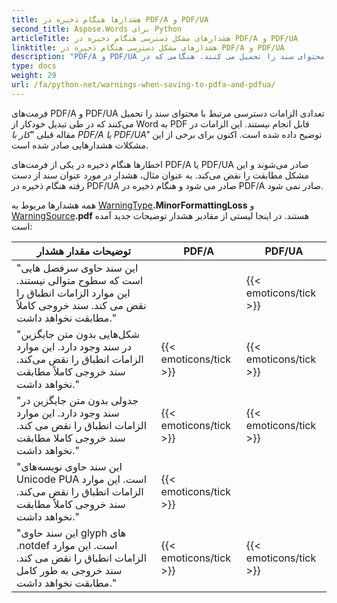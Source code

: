 ```yaml
---
title: هشدارها هنگام ذخیره در PDF/A و PDF/UA
second_title: Aspose.Words برای Python
articleTitle: هشدارهای مشکل دسترسی هنگام ذخیره در PDF/A و PDF/UA
linktitle: هشدارهای مشکل دسترسی هنگام ذخیره در PDF/A و PDF/UA
description: "PDF/A و PDF/UA الزامات دسترسی مرتبط با محتوای سند را تحمیل می کنند. هنگامی که در PDF/A یا PDF/UA در Python ذخیره می شود و مشکل مطابقت را نقض می کند، یک هشدار صادر می شود."
type: docs
weight: 29
url: /fa/python-net/warnings-when-saving-to-pdfa-and-pdfua/
---
```


فرمت‌های PDF/A و PDF/UA تعدادی الزامات دسترسی مرتبط با محتوای سند را تحمیل می‌کنند که در طی تبدیل خودکار از Word به PDF قابل انجام نیستند. این الزامات در مقاله قبلی *"کار با PDF/A یا PDF/UA"* توضیح داده شده است. اکنون برای برخی از این مشکلات هشدارهایی صادر شده است.

اخطارها هنگام ذخیره در یکی از فرمت‌های PDF/A یا PDF/UA صادر می‌شوند و این مشکل مطابقت را نقض می‌کند. به عنوان مثال، هشدار در مورد عنوان سند از دست رفته هنگام ذخیره در PDF/UA صادر می شود و هنگام ذخیره در PDF/A صادر نمی شود.

همه هشدارها مربوط به [WarningType](https://reference.aspose.com/words/python-net/aspose.words/warningtype/)**.MinorFormattingLoss** و [WarningSource](https://reference.aspose.com/words/python-net/aspose.words/warningsource/)**.pdf** هستند. در اینجا لیستی از مقادیر هشدار توضیحات جدید آمده است:

|  توضیحات مقدار هشدار |  PDF/A |  PDF/UA |
|  ------------------------------------------------------------  |  ----------------------  |  ----------------------  |
|  "این سند حاوی سرفصل هایی است که سطوح متوالی نیستند. این موارد الزامات انطباق را نقض می کند. سند خروجی کاملاً مطابقت نخواهد داشت." |                          |   {{< emoticons/tick >}}  |
|  "شکل‌هایی بدون متن جایگزین در سند وجود دارد. این موارد الزامات انطباق را نقض می‌کند. سند خروجی کاملاً مطابقت نخواهد داشت." |   {{< emoticons/tick >}}  |   {{< emoticons/tick >}}  |
|  "جدولی بدون متن جایگزین در سند وجود دارد. این موارد الزامات انطباق را نقض می کند. سند خروجی کاملا مطابقت نخواهد داشت." |   {{< emoticons/tick >}}  |   {{< emoticons/tick >}}  |
|  "این سند حاوی نویسه‌های Unicode PUA است. این موارد الزامات انطباق را نقض می‌کند. سند خروجی کاملاً مطابقت نخواهد داشت." |   {{< emoticons/tick >}}  |                          |
|  "این سند حاوی glyph های .notdef است. این موارد الزامات انطباق را نقض می کند. سند خروجی به طور کامل مطابقت نخواهد داشت." |   {{< emoticons/tick >}}  |   {{< emoticons/tick >}}  |